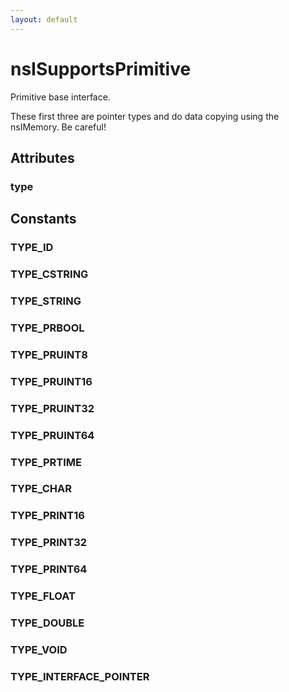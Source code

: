 ```yaml
---
layout: default
---
```


# nsISupportsPrimitive #

Primitive base interface.

These first three are pointer types and do data copying
using the nsIMemory. Be careful!


## Attributes ##

### type ###

## Constants ##

### TYPE_ID ###

### TYPE_CSTRING ###

### TYPE_STRING ###

### TYPE_PRBOOL ###

### TYPE_PRUINT8 ###

### TYPE_PRUINT16 ###

### TYPE_PRUINT32 ###

### TYPE_PRUINT64 ###

### TYPE_PRTIME ###

### TYPE_CHAR ###

### TYPE_PRINT16 ###

### TYPE_PRINT32 ###

### TYPE_PRINT64 ###

### TYPE_FLOAT ###

### TYPE_DOUBLE ###

### TYPE_VOID ###

### TYPE_INTERFACE_POINTER ###
